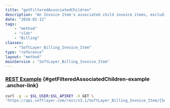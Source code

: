 ```yaml
---
title: "getFilteredAssociatedChildren"
description: "An Invoice Item's associated child invoice items, excluding some items with a $0.00 recurring fee. Only parent invoice items have associated children. For instance, a server invoice item may have associated children."
date: "2018-02-12"
tags:
    - "method"
    - "sldn"
    - "Billing"
classes:
    - "SoftLayer_Billing_Invoice_Item"
type: "reference"
layout: "method"
mainService : "SoftLayer_Billing_Invoice_Item"
---
```


### [REST Example](#getFilteredAssociatedChildren-example) <a href="/article/rest/"><i class="fas fa-question"></i></a> {#getFilteredAssociatedChildren-example .anchor-link} 
```bash
curl -g -u $SL_USER:$SL_APIKEY -X GET \
'https://api.softlayer.com/rest/v3.1/SoftLayer_Billing_Invoice_Item/{SoftLayer_Billing_Invoice_ItemID}/getFilteredAssociatedChildren'
```
